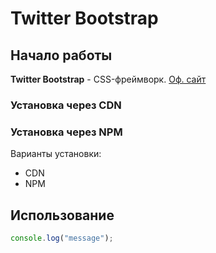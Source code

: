 # Twitter Bootstrap

## Начало работы
**Twitter Bootstrap** - CSS-фреймворк. [Оф. сайт](https://getbootstrap.com)
### Установка через CDN 
### Установка через NPM
Варианты установки:
* CDN
* NPM

## Использование

```javascript
console.log("message");
